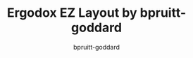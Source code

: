 ---
layout: layouts/keymapdb_entry.njk
OS: ['MacOS']
author: bpruitt-goddard
firmware: QMK
hasHomeRowMods: False
hasLetterOnThumb: False
keymapImage: https://i.imgur.com/kVPmpFG.png
keyCount: 76
keyboard: ErgoDox EZ
baseLayouts: ["QWERTY"]
languages: ['English']
layerCount: 4
title: "Ergodox EZ Layout by bpruitt-goddard"
isSplit: False
stagger: columnar
summary: 
keymapUrl: https://github.com/bpruitt-goddard/qmk_firmware/tree/master/keyboards/ergodox_ez/keymaps/bpruitt-goddard
writeup: https://github.com/bpruitt-goddard/qmk_firmware/tree/master/keyboards/ergodox_ez/keymaps/bpruitt-goddard/readme.md
---